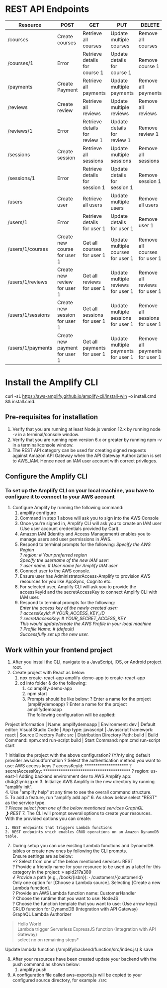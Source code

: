 # REST API Endpoints

| Resource          | POST                          | GET                            | PUT                                 | DELETE                         |
|-------------------|-------------------------------|--------------------------------|-------------------------------------|--------------------------------|
| /courses          | Create courses                | Retrieve all courses           | Update multiple courses             | Remove all courses             |
| /courses/1        | Error                         | Retrieve details for course 1  | Update details for course 1         | Remove course 1                |
| /payments         | Create Payment                | Retrieve all payments          | Update multiple payments            | Remove all payments            |
| /reviews          | Create review                 | Retrieve all reviews           | Update multiple reviews             | Remove all reviews             |
| /reviews/1        | Error                         | Retrieve details for review 1  | Update details for review 1         | Remove review 1                |
| /sessions         | Create session                | Retrieve all sessions          | Update multiple sessions            | Remove all sessions            |
| /sessions/1       | Error                         | Retrieve details for session 1 | Update details for session 1        | Remove session 1               |
| /users            | Create user                   | Retrieve all users             | Update multiple users               | Remove all users               |
| /users/1          | Error                         | Retrieve details for user 1    | Update details for user 1           | Remove user 1                  |
| /users/1/courses  | Create new course for user 1  | Get all courses for user 1     | Update multiple courses for user 1  | Remove all courses for user 1  |
| /users/1/reviews  | Create new review for user 1  | Get all reviews for user 1     | Update multiple reviews for user 1  | Remove all reviews for user 1  |
| /users/1/sessions | Create new session for user 1 | Get all sessions for user 1    | Update multiple sessions for user 1 | Remove all sessions for user 1 |
| /users/1/payments | Create new payment for user 1 | Get all payments for user 1    | Update multiple payments for user 1 | Remove all payments for user 1 |


# Install the Amplify CLI
curl -sL https://aws-amplify.github.io/amplify-cli/install-win -o install.cmd && install.cmd.

## Pre-requisites for installation
1. Verify that you are running at least Node.js version 12.x by running node -v in a terminal/console window.
2. Verify that you are running npm version 6.x or greater by running npm -v in a terminal/console window.
3. The REST API category can be used for creating signed requests against Amazon API Gateway when the API Gateway Authorization is set to AWS_IAM. Hence need an IAM user account with correct privileges.

## Configure the Amplify CLI
### To set up the Amplify CLI on your local machine, you have to configure it to connect to your AWS account

1. Configure Amplify by running the following command:
    1. amplify configure
    2. Command in step 1 above will ask you to sign into the AWS Console
    3. Once you're signed in, Amplify CLI will ask you to create an IAM user (Use user account credentials provided by Carl).
    4. Amazon IAM (Identity and Access Management) enables you to manage users and user permissions in AWS.
    5. Respond to terminal prompts for the following: *Specify the AWS Region  
? region:  # Your preferred region  
Specify the username of the new IAM user:  
? user name:  # User name for Amplify IAM user*    
    6. Connect user to the AWS console.  
    7. Ensure user has AdministratorAccess-Amplify to provision AWS resources for you like AppSync, Cognito etc.
    8. For selected user, Amplify CLI will ask you to provide the accessKeyId and the secretAccessKey to connect Amplify CLI with IAM user.
    9. Respond to terminal prompts for the following:   
    *Enter the access key of the newly created user:  
? accessKeyId:  # YOUR_ACCESS_KEY_ID  
? secretAccessKey:  # YOUR_SECRET_ACCESS_KEY  
This would update/create the AWS Profile in your local machine  
? Profile Name:  # (default)  
Successfully set up the new user.*  

## Work within your frontend project
1. After you install the CLI, navigate to a JavaScript, iOS, or Android project root. 
2. Create project with React as below:
    1. npx create-react-app amplify-demo-app to create-react-app
    2. cd into folder & do the following:
        1. cd amplify-demo-app
        2. npm start 
        3. Prompts should be like below:
        ? Enter a name for the project (amplifydemoapp) 
        ? Enter a name for the project amplifydemoapp  
        The following configuration will be applied:

Project information
| Name: amplifydemoapp
| Environment: dev
| Default editor: Visual Studio Code
| App type: javascript
| Javascript framework: react
| Source Directory Path: src
| Distribution Directory Path: build
| Build Command: npm.cmd run-script build
| Start Command: npm.cmd run-script start

? Initialize the project with the above configuration? (Y/n)y
sing default provider  awscloudformation
? Select the authentication method you want to use: AWS access keys
? accessKeyId:  ********************
? secretAccessKey:  ****************************************
? region:  us-east-1
Adding backend environment dev to AWS Amplify app: dh4g2iynbzgxm
3. Initialize AWS Amplify in the new directory by running "amplify init".  
4. Use "amplify help" at any time to see the overall command structure.  
5. To add a feature, run "amplify add api"
6. As show below select "REST" as the service type.  
*? Please select from one of the below mentioned services
  GraphQL  
❯ REST*
7. The CLI will prompt several options to create your resources. With the provided options you can create:

    1. REST endpoints that triggers Lambda functions  
    2. REST endpoints which enables CRUD operations on an Amazon DynamoDB table.
7. During setup you can use existing Lambda functions and DynamoDB tables or create new ones by following the CLI prompts.  
Ensure settings are as below:  
*? Select from one of the below mentioned services: REST  
? Provide a friendly name for your resource to be used as a label for this category in the project: » apid217a389  
√ Provide a path (e.g., /book/{isbn}): · /customers/{customerId}  
Only one option for [Choose a Lambda source]. Selecting [Create a new Lambda function].  
? Provide an AWS Lambda function name: CustomerHandler  
? Choose the runtime that you want to use: NodeJS  
? Choose the function template that you want to use: (Use arrow keys)  
  CRUD function for DynamoDB (Integration with API Gateway)  
  GraphQL Lambda Authorizer  
  > Hello World  
  Lambda trigger
  Serverless ExpressJS function (Integration with API Gateway)  
select no on remaining steps*

Update lambda function (/amplify/backend/function/src/index.js) & save

8. After your resources have been created update your backend with the push command as shown below:
    1. amplify push
9. A configuration file called aws-exports.js will be copied to your configured source directory, for example ./src